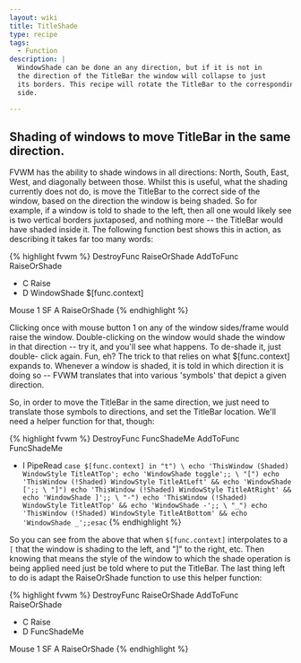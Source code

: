 ```yaml
---
layout: wiki
title: TitleShade
type: recipe
tags:
  - Function
description: |
  WindowShade can be done an any direction, but if it is not in
  the direction of the TitleBar the window will collapse to just
  its borders. This recipe will rotate the TitleBar to the corresponding
  side.

---
```

## Shading of windows to move TitleBar in the same direction.

FVWM has the ability to shade windows in all directions: North, South, East,
West, and diagonally between those. Whilst this is useful, what the shading
currently does not do, is move the TitleBar to the correct side of the
window, based on the direction the window is being shaded. So for example,
if a window is told to shade to the left, then all one would likely see is
two vertical borders juxtaposed, and nothing more -- the TitleBar would have
shaded inside it. The following function best shows this in action, as
describing it takes far too many words:

{% highlight fvwm %}
DestroyFunc RaiseOrShade
AddToFunc   RaiseOrShade
+ C     Raise
+ D     WindowShade $[func.context]

Mouse 1         SF      A RaiseOrShade
{% endhighlight %}

Clicking once with mouse button 1 on any of the window sides/frame would raise
the window. Double-clicking on the window would shade the window in that
direction -- try it, and you'll see what happens. To de-shade it, just
double- click again. Fun, eh? The trick to that relies on what
$[func.context] expands to. Whenever a window is shaded, it is told in which
direction it is doing so -- FVWM translates that into various 'symbols' that depict a given direction.

So, in order to move the TitleBar in the same direction, we just need to
translate those symbols to directions, and set the TitleBar location. We'll
need a helper function for that, though:

{% highlight fvwm %}
DestroyFunc FuncShadeMe
AddToFunc FuncShadeMe
+ I PipeRead `case $[func.context] in "t") \
    echo 'ThisWindow (Shaded) WindowStyle TitleAtTop'; echo 'WindowShade toggle';; \
    "[") echo 'ThisWindow (!Shaded) WindowStyle TitleAtLeft' && echo 'WindowShade [';; \
    "]") echo 'ThisWindow (!Shaded) WindowStyle TitleAtRight' && echo 'WindowShade ]';; \
    "-") echo 'ThisWindow (!Shaded) WindowStyle TitleAtTop' && echo 'WindowShade -';; \
    "_") echo 'ThisWindow (!Shaded) WindowStyle TitleAtBottom' && echo 'WindowShade _';;esac`
{% endhighlight %}

So you can see from the above that when ``$[func.context]`` interpolates to
a ``[`` that the window is shading to the left, and "]" to the right, etc.
Then knowing that means the style of the window to which the shade operation
is being applied need just be told where to put the TitleBar. The last thing
left to do is adapt the RaiseOrShade function to use this helper function:

{% highlight fvwm %}
DestroyFunc RaiseOrShade
AddToFunc   RaiseOrShade
+ C     Raise
+ D     FuncShadeMe

Mouse 1         SF      A RaiseOrShade
{% endhighlight %}

